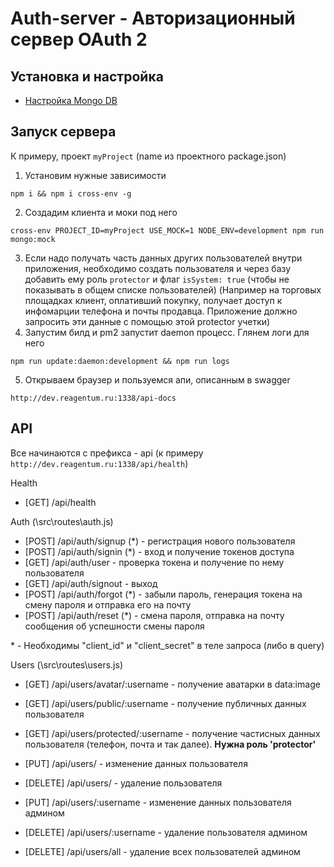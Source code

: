 # Auth-server - Авторизационный сервер OAuth 2

## Установка и настройка
* [Настройка Mongo DB](./db/README.md)

## Запуск сервера
К примеру, проект ```myProject``` (name из проектного package.json)

1. Установим нужные зависимости
```
npm i && npm i cross-env -g
```
2. Создадим клиента и моки под него
```
cross-env PROJECT_ID=myProject USE_MOCK=1 NODE_ENV=development npm run mongo:mock 
```
3. Если надо получать часть данных других пользователей внутри приложения, необходимо создать пользователя и через базу добавить ему роль ```protector``` и флаг ```isSystem: true``` (чтобы не показывать в общем списке пользователей)
(Например на торговых площадках клиент, оплативший покупку, получает доступ к инфомарции телефона и почты продавца. Приложение должно запросить эти данные с помощью этой protector учетки)
4. Запустим билд и pm2 запустит daemon процесс. Глянем логи для него
```
npm run update:daemon:development && npm run logs
```
5. Открываем браузер и пользуемся апи, описанным в swagger
```
http://dev.reagentum.ru:1338/api-docs
```

## API
Все начинаются с префикса - api (к примеру ```http://dev.reagentum.ru:1338/api/health```)

Health
- [GET] /api/health

Auth (\src\routes\auth.js)
- [POST] /api/auth/signup (\*) - регистрация нового пользователя
- [POST] /api/auth/signin (\*) - вход и получение токенов доступа
- [GET] /api/auth/user - проверка токена и получение по нему пользователя 
- [GET] /api/auth/signout - выход
- [POST] /api/auth/forgot (\*) - забыли пароль, генерация токена на смену пароля и отправка его на почту
- [POST] /api/auth/reset (\*) - смена пароля, отправка на почту сообщения об успешности смены пароля

\* - Необходимы "client_id" и "client_secret" в теле запроса (либо в query)

Users (\src\routes\users.js)
- [GET] /api/users/avatar/:username - получение аватарки в data:image
- [GET] /api/users/public/:username - получение публичных данных пользователя
- [GET] /api/users/protected/:username - получение частисных данных пользователя (телефон, почта и так далее). **Нужна роль 'protector'**

- [PUT] /api/users/ - изменение данных пользователя
- [DELETE] /api/users/ - удаление пользователя

- [PUT] /api/users/:username - изменение данных пользователя админом
- [DELETE] /api/users/:username - удаление пользователя админом

- [DELETE] /api/users/all - удаление всех пользователей админом
